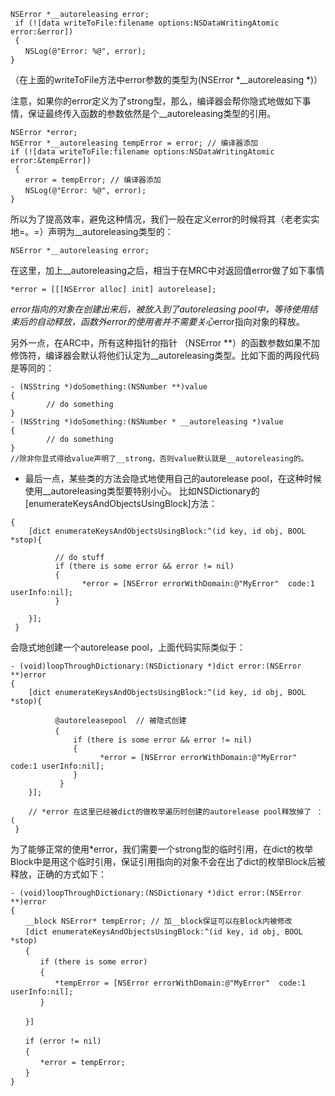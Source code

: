 ```
NSError *__autoreleasing error; 
￼if (![data writeToFile:filename options:NSDataWritingAtomic error:&error]) 
￼{ 
　　NSLog(@"Error: %@", error); 
}
```
（在上面的writeToFile方法中error参数的类型为(NSError *__autoreleasing *)）

注意，如果你的error定义为了strong型，那么，编译器会帮你隐式地做如下事情，保证最终传入函数的参数依然是个__autoreleasing类型的引用。

```
NSError *error; 
NSError *__autoreleasing tempError = error; // 编译器添加 
if (![data writeToFile:filename options:NSDataWritingAtomic error:&tempError]) 
￼{ 
　　error = tempError; // 编译器添加 
　　NSLog(@"Error: %@", error); 
}
```
所以为了提高效率，避免这种情况，我们一般在定义error的时候将其（老老实实地=。=）声明为__autoreleasing类型的：
```
NSError *__autoreleasing error;

```
在这里，加上__autoreleasing之后，相当于在MRC中对返回值error做了如下事情
```
*error = [[[NSError alloc] init] autorelease];
```
*error指向的对象在创建出来后，被放入到了autoreleasing pool中，等待使用结束后的自动释放，函数外error的使用者并不需要关心*error指向对象的释放。

另外一点，在ARC中，所有这种指针的指针 （NSError **）的函数参数如果不加修饰符，编译器会默认将他们认定为__autoreleasing类型。比如下面的两段代码是等同的：
```
- (NSString *)doSomething:(NSNumber **)value
{
        // do something  
}
- (NSString *)doSomething:(NSNumber * __autoreleasing *)value
{
        // do something  
}
//除非你显式得给value声明了__strong，否则value默认就是__autoreleasing的。
```
* 最后一点，某些类的方法会隐式地使用自己的autorelease pool，在这种时候使用__autoreleasing类型要特别小心。
比如NSDictionary的[enumerateKeysAndObjectsUsingBlock]方法：
```- (void)loopThroughDictionary:(NSDictionary *)dict error:(NSError **)error
{
    [dict enumerateKeysAndObjectsUsingBlock:^(id key, id obj, BOOL *stop){

          // do stuff  
          if (there is some error && error != nil)
          {
                *error = [NSError errorWithDomain:@"MyError" ￼code:1 userInfo:nil];
          }
￼
    }];
￼}
```
会隐式地创建一个autorelease pool，上面代码实际类似于：
```
- (void)loopThroughDictionary:(NSDictionary *)dict error:(NSError **)error
{
    [dict enumerateKeysAndObjectsUsingBlock:^(id key, id obj, BOOL *stop){

          @autoreleasepool  // 被隐式创建
　　　　　　{
              if (there is some error && error != nil)
              {
                    *error = [NSError errorWithDomain:@"MyError" ￼code:1 userInfo:nil];
              }
￼          }
    }];

    // *error 在这里已经被dict的做枚举遍历时创建的autorelease pool释放掉了 ：(  
￼}    

```
为了能够正常的使用*error，我们需要一个strong型的临时引用，在dict的枚举Block中是用这个临时引用，保证引用指向的对象不会在出了dict的枚举Block后被释放，正确的方式如下：
```
- (void)loopThroughDictionary:(NSDictionary *)dict error:(NSError **)error
{
　　__block NSError* tempError; // 加__block保证可以在Block内被修改  
　　[dict enumerateKeysAndObjectsUsingBlock:^(id key, id obj, BOOL *stop)
　　{ 
　　　　if (there is some error) 
　　　　{ 
　　　　　　*tempError = [NSError errorWithDomain:@"MyError" ￼code:1 userInfo:nil]; 
　　　　} ￼ 

　　}] 

　　if (error != nil) 
　　{ 
　　　　*error = tempError; 
　　} ￼
} 
```